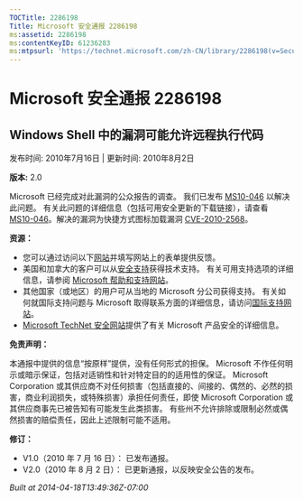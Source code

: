 ```yaml
---
TOCTitle: 2286198
Title: Microsoft 安全通报 2286198
ms:assetid: 2286198
ms:contentKeyID: 61236283
ms:mtpsurl: 'https://technet.microsoft.com/zh-CN/library/2286198(v=Security.10)'
---
```




Microsoft 安全通报 2286198
==========================

Windows Shell 中的漏洞可能允许远程执行代码
------------------------------------------

发布时间: 2010年7月16日 | 更新时间: 2010年8月2日

**版本:** 2.0

Microsoft 已经完成对此漏洞的公众报告的调查。 我们已发布 [MS10-046](http://go.microsoft.com/fwlink/?linkid=197393) 以解决此问题。 有关此问题的详细信息（包括可用安全更新的下载链接），请查看 [MS10-046](http://go.microsoft.com/fwlink/?linkid=197393)。解决的漏洞为快捷方式图标加载漏洞 [CVE-2010-2568](http://www.cve.mitre.org/cgi-bin/cvename.cgi?name=cve-2010-2568)。

**资源：**

-   您可以通过访问以下[网站](https://support.microsoft.com/common/survey.aspx?scid=sw;en;1257&amp;showpage=1&amp;ws=technet&amp;sd=tech)并填写网站上的表单提供反馈。
-   美国和加拿大的客户可以从[安全支持](http://go.microsoft.com/fwlink/?linkid=21131)获得技术支持。 有关可用支持选项的详细信息，请参阅 [Microsoft 帮助和支持网站](http://support.microsoft.com)。
-   其他国家（或地区）的用户可从当地的 Microsoft 分公司获得支持。 有关如何就国际支持问题与 Microsoft 取得联系方面的详细信息，请访问[国际支持网站](http://go.microsoft.com/fwlink/?linkid=21155)。
-   [Microsoft TechNet 安全网站](http://go.microsoft.com/fwlink/?linkid=21132)提供了有关 Microsoft 产品安全的详细信息。

**免责声明：**

本通报中提供的信息“按原样”提供，没有任何形式的担保。 Microsoft 不作任何明示或暗示保证，包括对适销性和针对特定目的的适用性的保证。 Microsoft Corporation 或其供应商不对任何损害（包括直接的、间接的、偶然的、必然的损害，商业利润损失，或特殊损害）承担任何责任，即使 Microsoft Corporation 或其供应商事先已被告知有可能发生此类损害。 有些州不允许排除或限制必然或偶然损害的赔偿责任，因此上述限制可能不适用。

**修订：**

-   V1.0（2010 年 7 月 16 日）： 已发布通报。
-   V2.0（2010 年 8 月 2 日）： 已更新通报，以反映安全公告的发布。

*Built at 2014-04-18T13:49:36Z-07:00*
